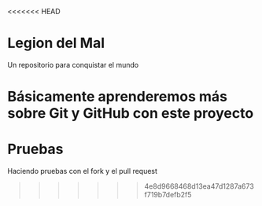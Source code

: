 <<<<<<< HEAD
# Legion del Mal
Un repositorio para conquistar el mundo

Básicamente aprenderemos más sobre Git y GitHub con este proyecto
=======
# Pruebas

Haciendo pruebas con el fork y el pull request
>>>>>>> 4e8d9668468d13ea47d1287a673f719b7defb2f5
